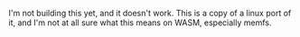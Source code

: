I'm not building this yet, and it doesn't work.  This
is a copy of a linux port of it, and I'm not at all sure
what this means on WASM, especially memfs.
